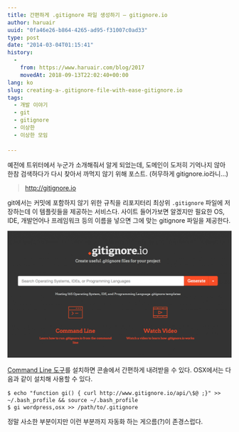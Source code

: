 ```yaml
---
title: 간편하게 .gitignore 파일 생성하기 – gitignore.io
author: haruair
uuid: "0fa46e26-b864-4265-ad95-f31007c0ad33"
type: post
date: "2014-03-04T01:15:41"
history:
  - 
    from: https://www.haruair.com/blog/2017
    movedAt: 2018-09-13T22:02:40+00:00
lang: ko
slug: creating-a-.gitignore-file-with-ease-gitignore.io
tags:
  - 개발 이야기
  - git
  - gitignore
  - 이상한
  - 이상한 모임

---
```

예전에 트위터에서 누군가 소개해줘서 알게 되었는데, 도메인이 도저히 기억나지 않아 한참 검색하다가 다시 찾아서 까먹지 않기 위해 포스트. (허무하게 gitignore.io라니&#8230;)

> <http://gitignore.io> 

git에서는 커밋에 포함하지 않기 위한 규칙을 리포지터리 최상위 `.gitignore` 파일에 저장하는데 이 템플릿들을 제공하는 서비스다. 사이트 들어가보면 알겠지만 필요한 OS, IDE, 개발언어나 프레임워크 등의 이름을 넣으면 그에 맞는 gitignore 파일을 제공한다.

![gitignore.io](Screen-Shot-2014-03-04-at-12.10.04-pm-1024x581.png)

[Command Line 도구][2]를 설치하면 콘솔에서 간편하게 내려받을 수 있다. OSX에서는 다음과 같이 설치해 사용할 수 있다.

    $ echo "function gi() { curl http://www.gitignore.io/api/\$@ ;}" >> ~/.bash_profile && source ~/.bash_profile
    $ gi wordpress,osx >> /path/to/.gitignore
    

정말 사소한 부분이지만 이런 부분까지 자동화 하는 게으름(?)이 존경스럽다.

[2]: http://www.gitignore.io/cli
